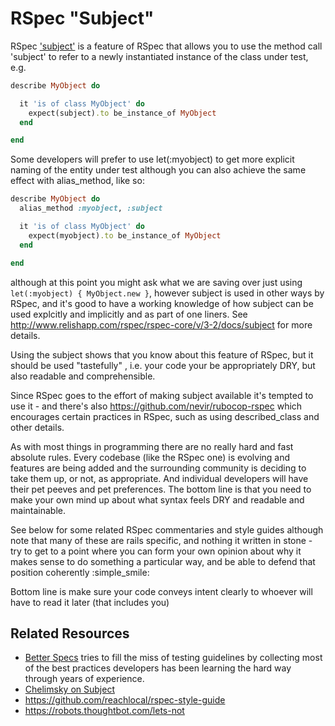 RSpec "Subject"
===============

RSpec ['subject'](http://www.relishapp.com/rspec/rspec-core/v/3-2/docs/subject) is a feature of RSpec that allows you to use the method call 'subject' to refer to a newly instantiated instance of the class under test, e.g. 

```ruby
describe MyObject do

  it 'is of class MyObject' do
    expect(subject).to be_instance_of MyObject
  end

end
```

Some developers will prefer to use let(:myobject) to get more explicit naming of the entity under test although you can also achieve the same effect with alias_method, like so:

```ruby
describe MyObject do
  alias_method :myobject, :subject

  it 'is of class MyObject' do
    expect(myobject).to be_instance_of MyObject
  end

end
```

although at this point you might ask what we are saving over just using `let(:myobject) { MyObject.new }`, however subject is used in other ways by RSpec, and it's good to have a working knowledge of how subject can be used explcitly and implicitly and as part of one liners.  See http://www.relishapp.com/rspec/rspec-core/v/3-2/docs/subject for more details.

Using the subject shows that you know about this feature of RSpec, but it should be used "tastefully" , i.e. your code your be appropriately DRY, but also readable and comprehensible.

Since RSpec goes to the effort of making subject available it's tempted to use it - and there's also https://github.com/nevir/rubocop-rspec which encourages certain practices in RSpec, such as using described_class and other details.

As with most things in programming there are no really hard and fast absolute rules.  Every codebase (like the RSpec one) is evolving and features are being added and the surrounding community is deciding to take them up, or not, as appropriate.  And individual developers will have their pet peeves and pet preferences.  The bottom line is that you need to make your own mind up about what syntax feels DRY and readable and maintainable.

See below for some related RSpec commentaries and style guides although note that many of these are rails specific, and nothing it written in stone - try to get to a point where you can form your own opinion about why it makes sense to do something a particular way, and be able to defend that position coherently :simple_smile:

Bottom line is make sure your code conveys intent clearly to whoever will have to read it later (that includes you)

Related Resources
-----------------

* [Better Specs](http://betterspecs.org/) tries to fill the miss of testing guidelines by collecting most of the best practices developers has been learning the hard way through years of experience.
* [Chelimsky on Subject](http://blog.davidchelimsky.net/blog/2012/05/13/spec-smell-explicit-use-of-subject/)
* https://github.com/reachlocal/rspec-style-guide
* https://robots.thoughtbot.com/lets-not
